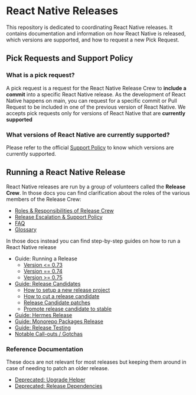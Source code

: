  # React Native Releases

This repository is dedicated to coordinating React Native releases. It contains documentation and information on _how_ React Native is released, which versions are supported, and how to request a new Pick Request.

## Pick Requests and Support Policy

### What is a pick request?
A pick request is a request for the React Native Release Crew to **include a commit** into a specific React Native release. As the development of React Native happens on main, you can request for a specific commit or Pull Request to be included in one of the previous version of React Native. We accepts pick requests only for versions of React Native that are **currently supported**

### What versions of React Native are currently supported?

Please refer to the official [Support Policy](https://github.com/reactwg/react-native-releases/blob/main/docs/support.md#what-versions-are-currently-supported) to know which versions are currently supported.

## Running a React Native Release

React Native releases are run by a group of volunteers called the **Release Crew**.
In those docs you can find clarification about the roles of the various members of the Release Crew:

* [Roles & Responsibilities of Release Crew](./docs/roles-and-responsibilities.md)
* [Release Escalation & Support Policy](./docs/support.md)
* [FAQ](./docs/faq.md)
* [Glossary](./docs/glossary.md)

In those docs instead you can find step-by-step guides on how to run a React Native release

* Guide: Running a Release
  * [Version <= 0.73](./docs/guide-release-process-0.73.md)
  * [Version == 0.74](./docs/guide-release-process-0.74.md)
  * [Version >= 0.75](./docs/guide-release-process-0.75.md)
* [Guide: Release Candidates](./docs/guide-release-candidate.md)
    * [How to setup a new release project](./docs/guide-release-project-setup.md)
    * [How to cut a release candidate](./docs/guide-release-candidate.md#cut-a-release-candidate)
    * [Release Candidate patches](./docs/guide-release-candidate.md#release-patches-on-release-candidate)
    * [Promote release candidate to stable](./docs/guide-release-candidate.md#promote-release-candidate-to-stable)
* [Guide: Hermes Release](./docs/guide-hermes-release.md)
* [Guide: Monorepo Packages Release](./docs/guide-publish-monorepo.md)
* [Guide: Release Testing](./docs/guide-release-testing.md)
* [Notable Call-outs / Gotchas](./docs/gotchas.md)

### Reference Documentation
These docs are not relevant for most releases but keeping them around in case of needing to patch an older release.
* [Deprecated: Upgrade Helper](./docs/upgrade-helper.md)
* [Deprecated: Release Dependencies](./docs/dependencies.md)
